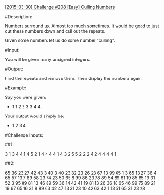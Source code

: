 [[2015-03-30] Challenge #208 [Easy] Culling Numbers](http://www.reddit.com/r/dailyprogrammer/comments/30ubcl/20150330_challenge_208_easy_culling_numbers/)

#Description:

Numbers surround us. Almost too much sometimes. It would be good to just cut these numbers down and cull out the repeats.

Given some numbers let us do some number "culling".

#Input:

You will be given many unsigned integers. 

#Output:

Find the repeats and remove them. Then display the numbers again.

#Example:

Say you were given:

* 1 1 2 2 3 3 4 4

Your output would simply be:

* 1 2 3 4

#Challenge Inputs:

##1:

3 1 3 4 4 1 4 5 2 1 4 4 4 4 1 4 3 2 5 5 2 2 2 4 2 4 4 4 4 1

##2:

65 36 23 27 42 43 3 40 3 40 23 32 23 26 23 67 13 99 65 1 3 65 13 27 36 4 65 57 13 7 89 58 23 74 23 50 65 8 99 86 23 78 89 54 89 61 19 85 65 19 31 52 3 95 89 81 13 46 89 59 36 14 42 41 19 81 13 26 36 18 65 46 99 75 89 21 19 67 65 16 31 8 89 63 42 47 13 31 23 10 42 63 42 1 13 51 65 31 23 28


